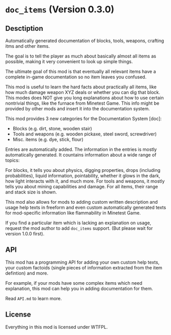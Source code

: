 # `doc_items` (Version 0.3.0)
## Desctiption
Automatically generated documentation of blocks, tools, weapons, crafting
itms and other items.

The goal is to tell the player as much about basically almost all items as
possible, making it very convenient to look up simple things.

The ultimate goal of this mod is that eventually all relevant items have
a complete in-game documentation so no item leaves you confused.

This mod is useful to learn the hard facts about practically all items, like
how much damage weapon XYZ deals or whether you can dig that block.
This modes does NOT give you long explanations about how to use certain
nontrivial things, like the furnace from Minetest Game. This info might be
provided by other mods and insert it into the documentation system.

This mod provides 3 new categories for the Documentation System [doc]:

* Blocks (e.g. dirt, stone, wooden stair)
* Tools and weapons (e.g. wooden pickaxe, steel sword, screwdriver)
* Misc. items (e.g. dye, stick, flour)

Entries are automatically added. The information in the entries is
mostly automatically generated. It countains information about a wide range
of topics:

For blocks, it tells you about physics, digging properties, drops (including
probabilities), liquid information, pointability, whether it glows in the
dark, how light interacts with it, and much more.
For tools and weapons, it mostly tells you about mining capabilities and
damage.
For all items, their range and stack size is shown.

This mod also allows for mods to adding custom written description
and usage help texts in freeform and even custom automatically generated texts
for mod-specific information like flammability in Minetest Game.

If you find a particular item which is lacking an explanation on usage,
request the mod author to add `doc_items` support. (But please wait
for version 1.0.0 first).

## API
This mod has a programming API for adding your own custom help texts,
your custom factoids (single pieces of information extracted from the
item defintion) and more.

For example, if your mods have some complex items which need
explanation, this mod can help you in adding documentation for them.

Read `API.md` to learn more.

## License
Everything in this mod is licensed under WTFPL.
